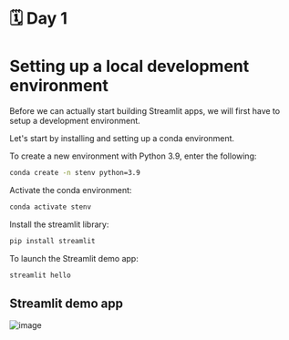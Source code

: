 # 🗓️ Day 1

# Setting up a local development environment

Before we can actually start building Streamlit apps, we will first have to setup a development environment.

Let's start by installing and setting up a conda environment.

To create a new environment with Python 3.9, enter the following:
```sh
conda create -n stenv python=3.9
```

Activate the conda environment:
```sh
conda activate stenv
```

 Install the streamlit library:
```sh
pip install streamlit
```

To launch the Streamlit demo app:
 ```sh
streamlit hello
```

## Streamlit demo app
![image](https://user-images.githubusercontent.com/80860852/163834753-0c54b3c6-f860-4339-b71b-af6f583b1c20.png)
